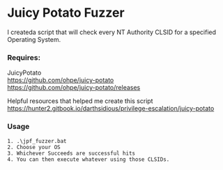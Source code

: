 # Juicy Potato Fuzzer

I createda script that will check every NT Authority CLSID for a specified Operating System.
  
### Requires:  
JuicyPotato  
https://github.com/ohpe/juicy-potato  
https://github.com/ohpe/juicy-potato/releases  
  
Helpful resources that helped me create this script  
https://hunter2.gitbook.io/darthsidious/privilege-escalation/juicy-potato

### Usage

```
1. .\jpf_fuzzer.bat
2. Choose your OS
3. Whichever Succeeds are successful hits
4. You can then execute whatever using those CLSIDs.
```
